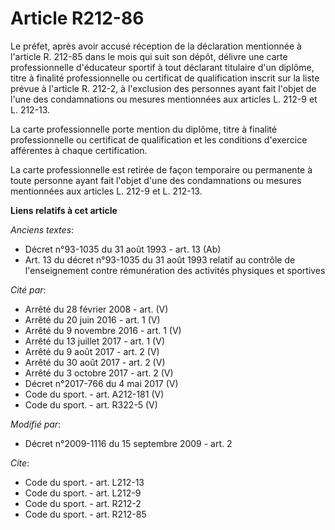 # Article R212-86

Le préfet, après avoir accusé réception de la déclaration mentionnée à l'article R. 212-85 dans le mois qui suit son dépôt,
délivre une carte professionnelle d'éducateur sportif à tout déclarant titulaire d'un diplôme, titre à finalité
professionnelle ou certificat de qualification inscrit sur la liste prévue à l'article R. 212-2, à l'exclusion des personnes
ayant fait l'objet de l'une des condamnations ou mesures mentionnées aux articles L. 212-9 et L. 212-13. 

La carte professionnelle porte mention du diplôme, titre à finalité professionnelle ou certificat de qualification et les
conditions d'exercice afférentes à chaque certification. 

La carte professionnelle est retirée de façon temporaire ou permanente à toute personne ayant fait l'objet d'une des
condamnations ou mesures mentionnées aux articles L. 212-9 et L. 212-13.

**Liens relatifs à cet article**

_Anciens textes_:

  - Décret n°93-1035 du 31 août 1993 - art. 13 (Ab)
  - Art. 13 du décret n°93-1035 du 31 août 1993 relatif au contrôle de l'enseignement contre rémunération des activités physiques et sportives

_Cité par_:

  - Arrêté du 28 février 2008 - art. (V)
  - Arrêté du 20 juin 2016 - art. 1 (V)
  - Arrêté du 9 novembre 2016 - art. 1 (V)
  - Arrêté du 13 juillet 2017 - art. 1 (V)
  - Arrêté du 9 août 2017 - art. 2 (V)
  - Arrêté du 30 août 2017 - art. 2 (V)
  - Arrêté du 3 octobre 2017 - art. 2 (V)
  - Décret n°2017-766 du 4 mai 2017 (V)
  - Code du sport. - art. A212-181 (V)
  - Code du sport. - art. R322-5 (V)

_Modifié par_:

  - Décret n°2009-1116 du 15 septembre 2009 - art. 2

_Cite_:

  - Code du sport. - art. L212-13
  - Code du sport. - art. L212-9
  - Code du sport. - art. R212-2
  - Code du sport. - art. R212-85
